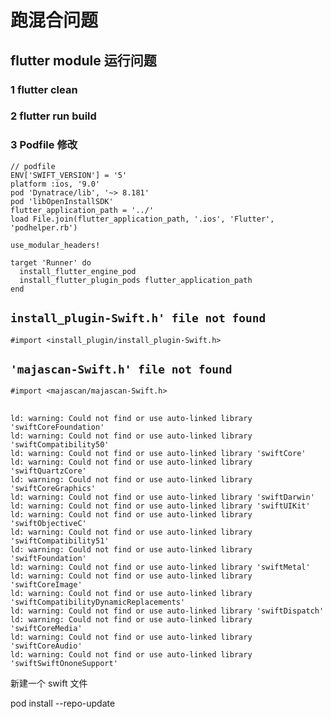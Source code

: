 # 跑混合问题

## flutter module 运行问题

### 1 flutter clean

### 2 flutter run build

### 3 Podfile 修改

```
// podfile
ENV['SWIFT_VERSION'] = '5'
platform :ios, '9.0'
pod 'Dynatrace/lib', '~> 8.181'
pod 'libOpenInstallSDK'
flutter_application_path = '../'
load File.join(flutter_application_path, '.ios', 'Flutter', 'podhelper.rb')

use_modular_headers!

target 'Runner' do
  install_flutter_engine_pod
  install_flutter_plugin_pods flutter_application_path
end
```

## `install_plugin-Swift.h' file not found`

`#import <install_plugin/install_plugin-Swift.h>`

## `'majascan-Swift.h' file not found`

`#import <majascan/majascan-Swift.h>`

##

```
ld: warning: Could not find or use auto-linked library 'swiftCoreFoundation'
ld: warning: Could not find or use auto-linked library 'swiftCompatibility50'
ld: warning: Could not find or use auto-linked library 'swiftCore'
ld: warning: Could not find or use auto-linked library 'swiftQuartzCore'
ld: warning: Could not find or use auto-linked library 'swiftCoreGraphics'
ld: warning: Could not find or use auto-linked library 'swiftDarwin'
ld: warning: Could not find or use auto-linked library 'swiftUIKit'
ld: warning: Could not find or use auto-linked library 'swiftObjectiveC'
ld: warning: Could not find or use auto-linked library 'swiftCompatibility51'
ld: warning: Could not find or use auto-linked library 'swiftFoundation'
ld: warning: Could not find or use auto-linked library 'swiftMetal'
ld: warning: Could not find or use auto-linked library 'swiftCoreImage'
ld: warning: Could not find or use auto-linked library 'swiftCompatibilityDynamicReplacements'
ld: warning: Could not find or use auto-linked library 'swiftDispatch'
ld: warning: Could not find or use auto-linked library 'swiftCoreMedia'
ld: warning: Could not find or use auto-linked library 'swiftCoreAudio'
ld: warning: Could not find or use auto-linked library 'swiftSwiftOnoneSupport'
```

新建一个 swift 文件

pod install --repo-update
